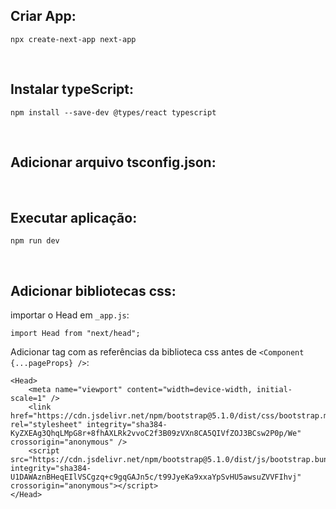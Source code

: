 ## Criar App:
```
npx create-next-app next-app
```

<br>

## Instalar typeScript:
```
npm install --save-dev @types/react typescript
```

<br>

## Adicionar arquivo tsconfig.json:


<br>

## Executar aplicação:
```
npm run dev
```

<br>

## Adicionar bibliotecas css:
importar o Head em `_app.js`:
```
import Head from "next/head";
```

Adicionar tag <Head> com as referências da biblioteca css antes de `<Component {...pageProps} />`:

```
<Head>
    <meta name="viewport" content="width=device-width, initial-scale=1" />
    <link href="https://cdn.jsdelivr.net/npm/bootstrap@5.1.0/dist/css/bootstrap.min.css" rel="stylesheet" integrity="sha384-KyZXEAg3QhqLMpG8r+8fhAXLRk2vvoC2f3B09zVXn8CA5QIVfZOJ3BCsw2P0p/We" crossorigin="anonymous" />   
    <script src="https://cdn.jsdelivr.net/npm/bootstrap@5.1.0/dist/js/bootstrap.bundle.min.js" integrity="sha384-U1DAWAznBHeqEIlVSCgzq+c9gqGAJn5c/t99JyeKa9xxaYpSvHU5awsuZVVFIhvj" crossorigin="anonymous"></script>   
</Head>
```